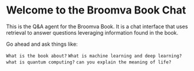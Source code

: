 # Welcome to the Broomva Book Chat

This is the Q&A agent for the Broomva Book. It is a chat interface that uses retrieval to
answer questions leveraging information found in the book.

Go ahead and ask things like:

`What is the book about?`
`What is machine learning and deep learning?`
`what is quantum computing?`
`can you explain the meaning of life?`